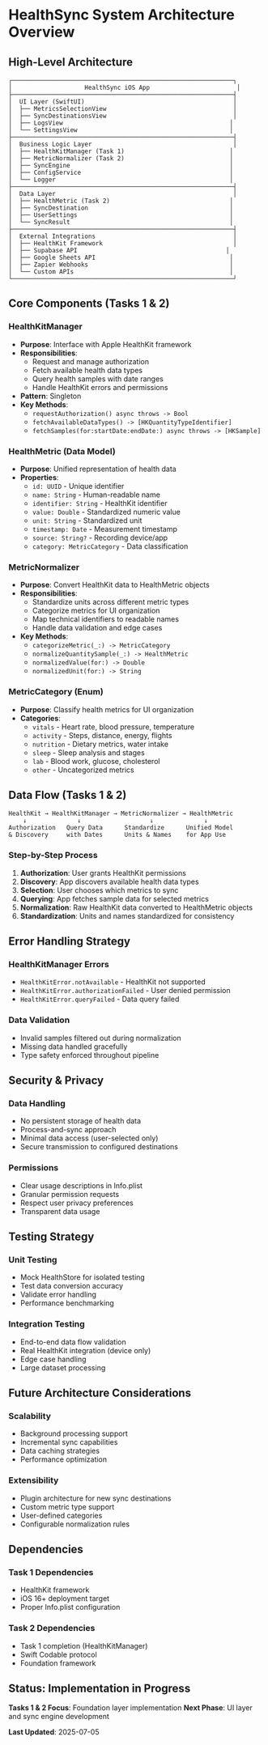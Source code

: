# HealthSync System Architecture Overview

## High-Level Architecture

```
┌─────────────────────────────────────────────────────────────┐
│                    HealthSync iOS App                        │
├─────────────────────────────────────────────────────────────┤
│  UI Layer (SwiftUI)                                         │
│  ├── MetricsSelectionView                                   │
│  ├── SyncDestinationsView                                   │
│  ├── LogsView                                              │
│  └── SettingsView                                          │
├─────────────────────────────────────────────────────────────┤
│  Business Logic Layer                                       │
│  ├── HealthKitManager (Task 1)                             │
│  ├── MetricNormalizer (Task 2)                             │
│  ├── SyncEngine                                            │
│  ├── ConfigService                                         │
│  └── Logger                                                │
├─────────────────────────────────────────────────────────────┤
│  Data Layer                                                 │
│  ├── HealthMetric (Task 2)                                 │
│  ├── SyncDestination                                       │
│  ├── UserSettings                                          │
│  └── SyncResult                                            │
├─────────────────────────────────────────────────────────────┤
│  External Integrations                                      │
│  ├── HealthKit Framework                                    │
│  ├── Supabase API                                         │
│  ├── Google Sheets API                                     │
│  ├── Zapier Webhooks                                       │
│  └── Custom APIs                                           │
└─────────────────────────────────────────────────────────────┘
```

## Core Components (Tasks 1 & 2)

### HealthKitManager
- **Purpose**: Interface with Apple HealthKit framework
- **Responsibilities**:
  - Request and manage authorization
  - Fetch available health data types
  - Query health samples with date ranges
  - Handle HealthKit errors and permissions
- **Pattern**: Singleton
- **Key Methods**:
  - `requestAuthorization() async throws -> Bool`
  - `fetchAvailableDataTypes() -> [HKQuantityTypeIdentifier]`
  - `fetchSamples(for:startDate:endDate:) async throws -> [HKSample]`

### HealthMetric (Data Model)
- **Purpose**: Unified representation of health data
- **Properties**:
  - `id: UUID` - Unique identifier
  - `name: String` - Human-readable name
  - `identifier: String` - HealthKit identifier
  - `value: Double` - Standardized numeric value
  - `unit: String` - Standardized unit
  - `timestamp: Date` - Measurement timestamp
  - `source: String?` - Recording device/app
  - `category: MetricCategory` - Data classification

### MetricNormalizer
- **Purpose**: Convert HealthKit data to HealthMetric objects
- **Responsibilities**:
  - Standardize units across different metric types
  - Categorize metrics for UI organization
  - Map technical identifiers to readable names
  - Handle data validation and edge cases
- **Key Methods**:
  - `categorizeMetric(_:) -> MetricCategory`
  - `normalizeQuantitySample(_:) -> HealthMetric`
  - `normalizedValue(for:) -> Double`
  - `normalizedUnit(for:) -> String`

### MetricCategory (Enum)
- **Purpose**: Classify health metrics for UI organization
- **Categories**:
  - `vitals` - Heart rate, blood pressure, temperature
  - `activity` - Steps, distance, energy, flights
  - `nutrition` - Dietary metrics, water intake
  - `sleep` - Sleep analysis and stages
  - `lab` - Blood work, glucose, cholesterol
  - `other` - Uncategorized metrics

## Data Flow (Tasks 1 & 2)

```
HealthKit → HealthKitManager → MetricNormalizer → HealthMetric
    ↓              ↓                   ↓              ↓
Authorization   Query Data      Standardize      Unified Model
& Discovery     with Dates      Units & Names    for App Use
```

### Step-by-Step Process
1. **Authorization**: User grants HealthKit permissions
2. **Discovery**: App discovers available health data types
3. **Selection**: User chooses which metrics to sync
4. **Querying**: App fetches sample data for selected metrics
5. **Normalization**: Raw HealthKit data converted to HealthMetric objects
6. **Standardization**: Units and names standardized for consistency

## Error Handling Strategy

### HealthKitManager Errors
- `HealthKitError.notAvailable` - HealthKit not supported
- `HealthKitError.authorizationFailed` - User denied permission
- `HealthKitError.queryFailed` - Data query failed

### Data Validation
- Invalid samples filtered out during normalization
- Missing data handled gracefully
- Type safety enforced throughout pipeline

## Security & Privacy

### Data Handling
- No persistent storage of health data
- Process-and-sync approach
- Minimal data access (user-selected only)
- Secure transmission to configured destinations

### Permissions
- Clear usage descriptions in Info.plist
- Granular permission requests
- Respect user privacy preferences
- Transparent data usage

## Testing Strategy

### Unit Testing
- Mock HealthStore for isolated testing
- Test data conversion accuracy
- Validate error handling
- Performance benchmarking

### Integration Testing
- End-to-end data flow validation
- Real HealthKit integration (device only)
- Edge case handling
- Large dataset processing

## Future Architecture Considerations

### Scalability
- Background processing support
- Incremental sync capabilities
- Data caching strategies
- Performance optimization

### Extensibility
- Plugin architecture for new sync destinations
- Custom metric type support
- User-defined categories
- Configurable normalization rules

## Dependencies

### Task 1 Dependencies
- HealthKit framework
- iOS 16+ deployment target
- Proper Info.plist configuration

### Task 2 Dependencies
- Task 1 completion (HealthKitManager)
- Swift Codable protocol
- Foundation framework

## Status: Implementation in Progress
**Tasks 1 & 2 Focus**: Foundation layer implementation
**Next Phase**: UI layer and sync engine development

**Last Updated**: 2025-07-05